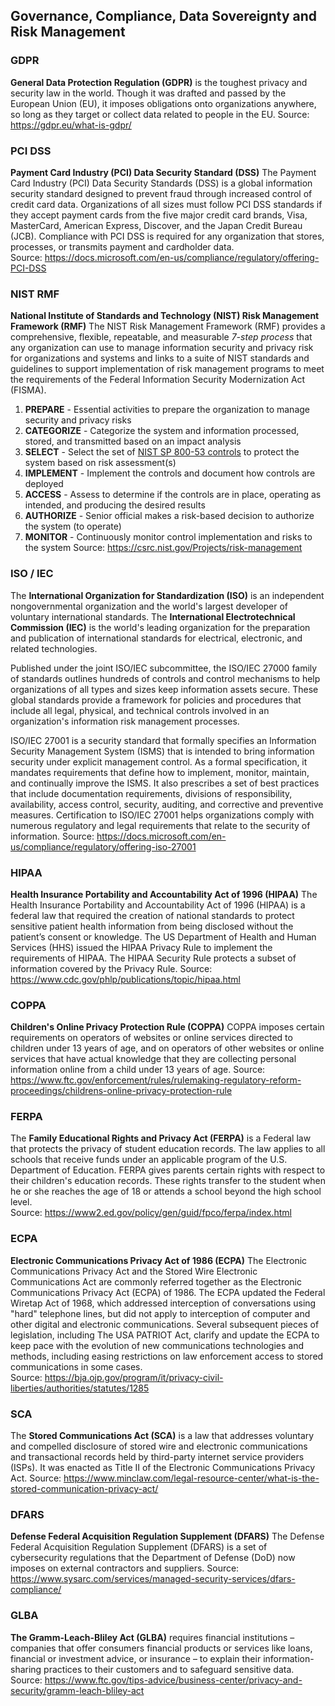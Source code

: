 ## Governance, Compliance, Data Sovereignty and Risk Management

### GDPR  
**General Data Protection Regulation (GDPR)** is the toughest privacy and security law in the world. Though it was drafted and passed by the European Union (EU), it imposes obligations onto organizations anywhere, so long as they target or collect data related to people in the EU. 
Source: https://gdpr.eu/what-is-gdpr/

### PCI DSS  
**Payment Card Industry (PCI) Data Security Standard (DSS)** The Payment Card Industry (PCI) Data Security Standards (DSS) is a global information security standard designed to prevent fraud through increased control of credit card data. Organizations of all sizes must follow PCI DSS standards if they accept payment cards from the five major credit card brands, Visa, MasterCard, American Express, Discover, and the Japan Credit Bureau (JCB). Compliance with PCI DSS is required for any organization that stores, processes, or transmits payment and cardholder data.  
Source: https://docs.microsoft.com/en-us/compliance/regulatory/offering-PCI-DSS  

### NIST RMF
**National Institute of Standards and Technology (NIST) Risk Management Framework (RMF)** The NIST Risk Management Framework (RMF) provides a comprehensive, flexible, repeatable, and measurable *7-step process* that any organization can use to manage information security and privacy risk for organizations and systems and links to a suite of NIST standards and guidelines to support implementation of risk management programs to meet the requirements of the Federal Information Security Modernization Act (FISMA).
1. **PREPARE** - Essential activities to prepare the organization to manage security and privacy risks 
2. **CATEGORIZE** - Categorize the system and information processed, stored, and transmitted based on an impact analysis
3. **SELECT** - Select the set of [NIST SP 800-53 controls](https://csrc.nist.gov/publications/detail/sp/800-53/rev-5/final) to protect the system based on risk assessment(s)
4. **IMPLEMENT** - Implement the controls and document how controls are deployed
5. **ACCESS** - Assess to determine if the controls are in place, operating as intended, and producing the desired results
6. **AUTHORIZE** - Senior official makes a risk-based decision to authorize the system (to operate)
7. **MONITOR** - Continuously monitor control implementation and risks to the system
Source: https://csrc.nist.gov/Projects/risk-management

### ISO / IEC
The **International Organization for Standardization (ISO)** is an independent nongovernmental organization and the world's largest developer of voluntary international standards. The **International Electrotechnical Commission (IEC)** is the world's leading organization for the preparation and publication of international standards for electrical, electronic, and related technologies.

Published under the joint ISO/IEC subcommittee, the ISO/IEC 27000 family of standards outlines hundreds of controls and control mechanisms to help organizations of all types and sizes keep information assets secure. These global standards provide a framework for policies and procedures that include all legal, physical, and technical controls involved in an organization's information risk management processes.

ISO/IEC 27001 is a security standard that formally specifies an Information Security Management System (ISMS) that is intended to bring information security under explicit management control. As a formal specification, it mandates requirements that define how to implement, monitor, maintain, and continually improve the ISMS. It also prescribes a set of best practices that include documentation requirements, divisions of responsibility, availability, access control, security, auditing, and corrective and preventive measures. Certification to ISO/IEC 27001 helps organizations comply with numerous regulatory and legal requirements that relate to the security of information.
Source: https://docs.microsoft.com/en-us/compliance/regulatory/offering-iso-27001

### HIPAA
**Health Insurance Portability and Accountability Act of 1996 (HIPAA)** The Health Insurance Portability and Accountability Act of 1996 (HIPAA) is a federal law that required the creation of national standards to protect sensitive patient health information from being disclosed without the patient’s consent or knowledge. The US Department of Health and Human Services (HHS) issued the HIPAA Privacy Rule to implement the requirements of HIPAA. The HIPAA Security Rule protects a subset of information covered by the Privacy Rule.
Source: https://www.cdc.gov/phlp/publications/topic/hipaa.html

### COPPA
**Children's Online Privacy Protection Rule (COPPA)** COPPA imposes certain requirements on operators of websites or online services directed to children under 13 years of age, and on operators of other websites or online services that have actual knowledge that they are collecting personal information online from a child under 13 years of age.
Source: https://www.ftc.gov/enforcement/rules/rulemaking-regulatory-reform-proceedings/childrens-online-privacy-protection-rule

### FERPA
The **Family Educational Rights and Privacy Act (FERPA)** is a Federal law that protects the privacy of student education records. The law applies to all schools that receive funds under an applicable program of the U.S. Department of Education. FERPA gives parents certain rights with respect to their children's education records. These rights transfer to the student when he or she reaches the age of 18 or attends a school beyond the high school level.  
Source: https://www2.ed.gov/policy/gen/guid/fpco/ferpa/index.html

### ECPA
**Electronic Communications Privacy Act of 1986 (ECPA)** The Electronic Communications Privacy Act and the Stored Wire Electronic Communications Act are commonly referred together as the Electronic Communications Privacy Act (ECPA) of 1986.  The ECPA updated the Federal Wiretap Act of 1968, which addressed interception of conversations using "hard" telephone lines, but did not apply to interception of computer and other digital and electronic communications.  Several subsequent pieces of legislation, including The USA PATRIOT Act, clarify and update the ECPA to keep pace with the evolution of new communications technologies and methods, including easing restrictions on law enforcement access to stored communications in some cases.  
Source: https://bja.ojp.gov/program/it/privacy-civil-liberties/authorities/statutes/1285

### SCA
The **Stored Communications Act (SCA)** is a law that addresses voluntary and compelled disclosure of stored wire and electronic communications and transactional records held by third-party internet service providers (ISPs). It was enacted as Title II of the Electronic Communications Privacy Act.
Source: https://www.minclaw.com/legal-resource-center/what-is-the-stored-communication-privacy-act/  

### DFARS
**Defense Federal Acquisition Regulation Supplement (DFARS)**
The Defense Federal Acquisition Regulation Supplement (DFARS) is a set of cybersecurity regulations that the Department of Defense (DoD) now imposes on external contractors and suppliers.
Source: https://www.sysarc.com/services/managed-security-services/dfars-compliance/

### GLBA
**The Gramm-Leach-Bliley Act (GLBA)** requires financial institutions – companies that offer consumers financial products or services like loans, financial or investment advice, or insurance – to explain their information-sharing practices to their customers and to safeguard sensitive data.  
Source: https://www.ftc.gov/tips-advice/business-center/privacy-and-security/gramm-leach-bliley-act  







